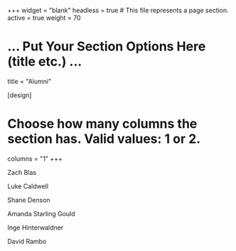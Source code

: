 +++
widget = "blank"
headless = true  # This file represents a page section.
active = true
weight = 70

# ... Put Your Section Options Here (title etc.) ...
title = "Alumni"

[design]
  # Choose how many columns the section has. Valid values: 1 or 2.
  columns = "1"
+++

Zach Blas

Luke Caldwell

Shane Denson

Amanda Starling Gould

Inge Hinterwaldner

David Rambo